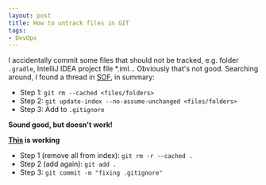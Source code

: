 ```yaml
---
layout: post
title: How to untrack files in GIT
tags:
- DevOps
---
```


I accidentally commit some files that should not be tracked, e.g. folder `.gradle`, IntelliJ IDEA project file *.iml...
Obviously that's not good. Searching around, I found a thread in [SOF](https://stackoverflow.com/questions/936249/how-to-stop-tracking-and-ignore-changes-to-a-file-in-git),
in summary:
  - Step 1: `git rm --cached <files/folders>`
  - Step 2: `git update-index --no-assume-unchanged <files/folders>`
  - Step 3: Add to `.gitignore`

**Sound good, but doesn't work!**

**[This](http://www.randallkent.com/2010/04/30/gitignore-not-working/) is working**
  - Step 1 (remove all from index): `git rm -r --cached .`
  - Step 2 (add again): `git add .`
  - Step 3: `git commit -m "fixing .gitignore"`
